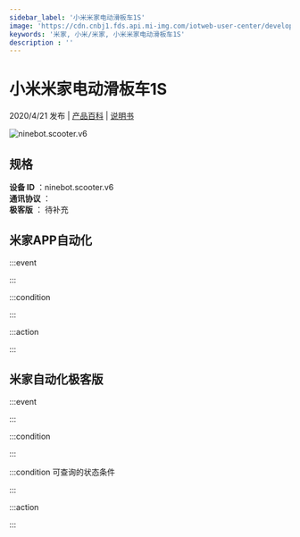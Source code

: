```yaml
---
sidebar_label: '小米米家电动滑板车1S'
image: 'https://cdn.cnbj1.fds.api.mi-img.com/iotweb-user-center/developer_16790477225594H9wNwG8.png?GalaxyAccessKeyId=AKVGLQWBOVIRQ3XLEW&Expires=9223372036854775807&Signature=95aj48hrCYjqp1hyo3endYdpe7w='
keywords: '米家, 小米/米家, 小米米家电动滑板车1S'
description : ''
---
```

# 小米米家电动滑板车1S

2020/4/21 发布 | [产品百科](https://home.mi.com/webapp/content/baike/product/index.html?model=ninebot.scooter.v6/) | [说明书](https://home.mi.com/views/introduction.html?model=ninebot.scooter.v6&region=cn)

![ninebot.scooter.v6](https://cdn.cnbj1.fds.api.mi-img.com/iotweb-user-center/developer_16790477225594H9wNwG8.png?GalaxyAccessKeyId=AKVGLQWBOVIRQ3XLEW&Expires=9223372036854775807&Signature=95aj48hrCYjqp1hyo3endYdpe7w=)

## 规格  
> 
**设备 ID** ：ninebot.scooter.v6  
**通讯协议** ：  
**极客版**  ： 待补充 


## 米家APP自动化  

:::event  

:::

:::condition  

:::

:::action   

:::

## 米家自动化极客版  

:::event  

:::

:::condition  

:::

:::condition 可查询的状态条件  

:::

:::action  

:::

        
